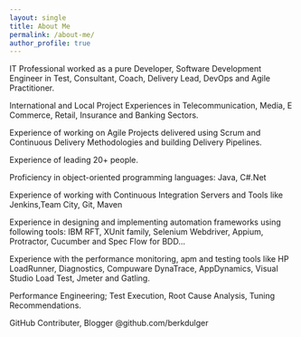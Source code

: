 ```yaml
---
layout: single
title: About Me
permalink: /about-me/
author_profile: true
---
```


IT Professional worked as a pure Developer, Software Development Engineer in Test, Consultant, Coach, Delivery Lead, DevOps and Agile Practitioner.

International and Local Project Experiences in Telecommunication, Media, E Commerce, Retail, Insurance and Banking Sectors. 

Experience of working on Agile Projects delivered using Scrum and Continuous Delivery Methodologies and building Delivery Pipelines.

Experience of leading 20+ people.

Proficiency in object-oriented programming languages: Java, C#.Net

Experience of working with Continuous Integration Servers and Tools like Jenkins,Team City, Git, Maven

Experience in designing and implementing automation frameworks using following tools: IBM RFT, XUnit family, Selenium Webdriver, Appium, Protractor, Cucumber and Spec Flow for BDD... 

Experience with the performance monitoring, apm and testing tools like HP LoadRunner, Diagnostics, Compuware DynaTrace, AppDynamics, Visual Studio Load Test, Jmeter and Gatling.

Performance Engineering; Test Execution, Root Cause Analysis, Tuning Recommendations.



GitHub Contributer, Blogger @github.com/berkdulger